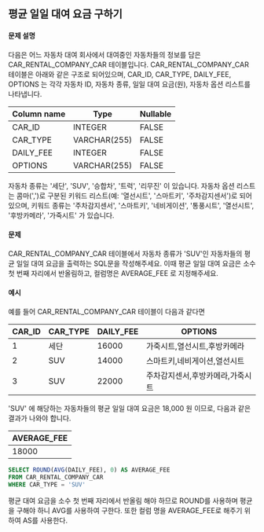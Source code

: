 ## 평균 일일 대여 요금 구하기

#### 문제 설명
다음은 어느 자동차 대여 회사에서 대여중인 자동차들의 정보를 담은 CAR_RENTAL_COMPANY_CAR 테이블입니다. CAR_RENTAL_COMPANY_CAR 테이블은 아래와 같은 구조로 되어있으며, CAR_ID, CAR_TYPE, DAILY_FEE, OPTIONS 는 각각 자동차 ID, 자동차 종류, 일일 대여 요금(원), 자동차 옵션 리스트를 나타냅니다.

|Column name|	Type|	Nullable|
|------------|-------|---------|
|CAR_ID	|INTEGER	|FALSE|
|CAR_TYPE|	VARCHAR(255)|	FALSE|
|DAILY_FEE	|INTEGER	|FALSE|
|OPTIONS	|VARCHAR(255)|	FALSE|

자동차 종류는 '세단', 'SUV', '승합차', '트럭', '리무진' 이 있습니다. 자동차 옵션 리스트는 콤마(',')로 구분된 키워드 리스트(예: '열선시트', '스마트키', '주차감지센서')로 되어있으며, 키워드 종류는 '주차감지센서', '스마트키', '네비게이션', '통풍시트', '열선시트', '후방카메라', '가죽시트' 가 있습니다.

#### 문제

CAR_RENTAL_COMPANY_CAR 테이블에서 자동차 종류가 'SUV'인 자동차들의 평균 일일 대여 요금을 출력하는 SQL문을 작성해주세요. 이때 평균 일일 대여 요금은 소수 첫 번째 자리에서 반올림하고, 컬럼명은 AVERAGE_FEE 로 지정해주세요.

#### 예시
예를 들어 CAR_RENTAL_COMPANY_CAR 테이블이 다음과 같다면

|CAR_ID|	CAR_TYPE|	DAILY_FEE|	OPTIONS|
|------|------------|------------|---------|
|1	|세단	|16000	|가죽시트,열선시트,후방카메라|
|2	|SUV|	14000|	스마트키,네비게이션,열선시트|
|3	|SUV	|22000	|주차감지센서,후방카메라,가죽시트|

'SUV' 에 해당하는 자동차들의 평균 일일 대여 요금은 18,000 원 이므로, 다음과 같은 결과가 나와야 합니다.

|AVERAGE_FEE|
|----------|
|18000|

```sql
SELECT ROUND(AVG(DAILY_FEE), 0) AS AVERAGE_FEE
FROM CAR_RENTAL_COMPANY_CAR
WHERE CAR_TYPE = 'SUV'
```
평균 대여 요금을 소수 첫 번째 자리에서 반올림 해야 하므로 ROUND를 사용하며 평균을 구해야 하니 AVG를 사용하여 구한다. 또한 컬럼 명을 AVERAGE_FEE로 해주기 위하여 AS를 사용한다.